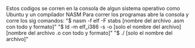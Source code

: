 Estos codigos se corren en la consola de algun sistema operativo como Ubuntu y un compilador NASM
Para correr los programas abre la consola y corre los sig comandos:
"$ nasm -f elf -F stabs [nombre del archivo .asm con todo y formato]"
"$ ld -m elf_i386 -s -o [solo el nombre del archivo] [nombre del archivo .o con todo y formato]"
"$ ./ [solo el nombre del archivo]"
